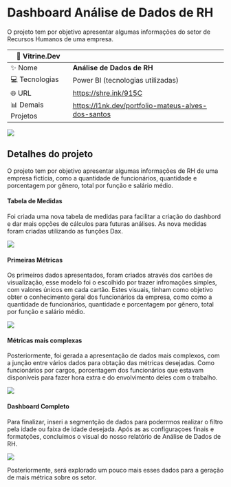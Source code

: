 # Dashboard Análise de Dados de RH

O projeto tem por objetivo apresentar algumas informações do setor de Recursos Humanos de uma empresa.

| :rocket: Vitrine.Dev |    |
| -------------  | --- |
| :sparkles: Nome        | **Análise de Dados de RH**
| :computer: Tecnologias | Power BI (tecnologias utilizadas)
| :globe_with_meridians: URL         | https://shre.ink/915C
| :bar_chart: Demais Projetos     | https://l1nk.dev/portfolio-mateus-alves-dos-santos


<!-- Inserir imagem com a #vitrinedev ao final do link -->
![](https://github.com/gitmattalves/Dashboard_analise_de_dados_de_RH/blob/main/postrh_blog-768x480.png#vitrinedev)

## Detalhes do projeto

O projeto tem por objetivo apresentar algumas informações de RH de uma empresa fictícia, como a quantidade de funcionários, quantidade e porcentagem por gênero, total por função e salário médio. 

#### Tabela de Medidas
Foi criada uma nova tabela de medidas para facilitar a criação do dashbord e dar mais opções de cálculos para futuras análises. As nova medidas foram criadas utilizando as funções Dax.

![](https://github.com/gitmattalves/Dashboard_analise_de_dados_de_RH/blob/main/tabela%20de%20medidas.png#vitrinedev)

#### Primeiras Métricas
Os primeiros dados apresentados, foram criados através dos cartões de visualização, esse modelo foi o escolhido por trazer infromações simples, com valores únicos em cada cartão.
Estes visuais, tinham como objetivo obter o conhecimento geral dos funcionários da empresa, como como a quantidade de funcionários, quantidade e porcentagem por gênero, total por função e salário médio.


![](https://github.com/gitmattalves/Dashboard_analise_de_dados_de_RH/blob/main/primeiras%20medidas.png#vitrinedev)

#### Métricas mais complexas 
Posteriormente, foi gerada a apresentação de dados mais complexos, com a junção entre vários dados para obtação das métricas desejadas.
Como funcionários por cargos, porcentagem dos funcionários que estavam disponíveis para fazer hora extra e do envolvimento deles com o trabalho.

![](https://github.com/gitmattalves/Dashboard_analise_de_dados_de_RH/blob/main/medidas%20complementares.png#vitrinedev)

#### Dashboard Completo

Para finalizar, inseri a segmentção de dados para poderrmos realizar o filtro pela idade ou faixa de idade desejada.
Após as as configuraçoes finais e formatções, concluímos o visual do nosso relatório de Análise de Dados de RH.

![](https://github.com/gitmattalves/Dashboard_analise_de_dados_de_RH/blob/main/Dash%20completo.png#vitrinedev)

Posteriormente, será explorado um pouco mais esses dados para a geração de mais métrica sobre os setor.
